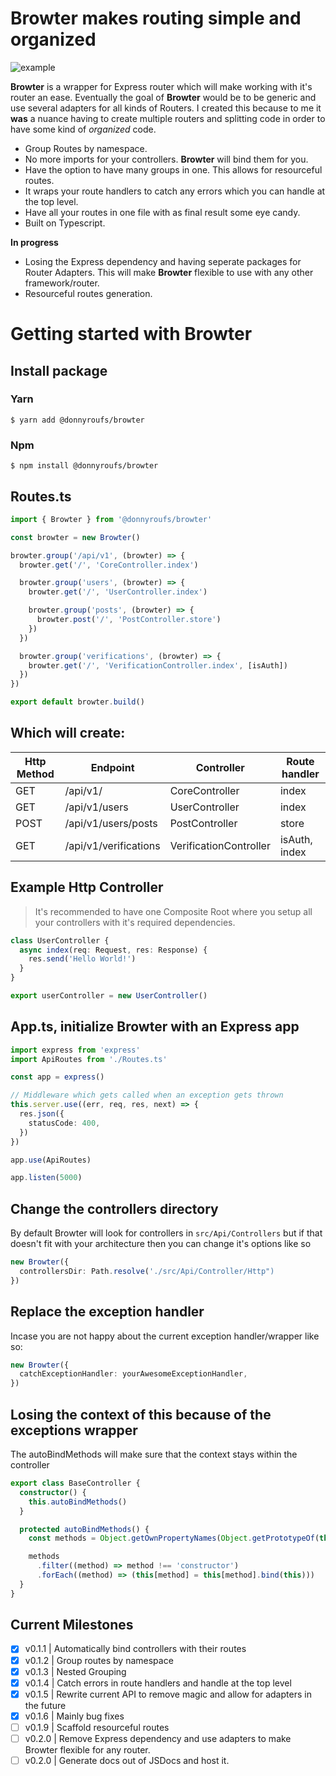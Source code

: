 # Browter makes routing simple and organized

![example](https://i.imgur.com/oegU7K0.png)

**Browter** is a wrapper for Express router which will make working with it's router an ease. Eventually the goal of **Browter** would be to be generic and use several adapters for all kinds of Routers. I created this because to me it **was** a nuance having to create multiple routers and splitting code in order to have some kind of _organized_ code.

- Group Routes by namespace.
- No more imports for your controllers. **Browter** will bind them for you.
- Have the option to have many groups in one. This allows for resourceful routes.
- It wraps your route handlers to catch any errors which you can handle at the top level.
- Have all your routes in one file with as final result some eye candy.
- Built on Typescript.

**In progress**

- Losing the Express dependency and having seperate packages for Router Adapters. This will make **Browter** flexible to use with any other framework/router.
- Resourceful routes generation.

# Getting started with Browter

## Install package

### Yarn

```
$ yarn add @donnyroufs/browter
```

### Npm

```
$ npm install @donnyroufs/browter
```

## Routes.ts

```ts
import { Browter } from '@donnyroufs/browter'

const browter = new Browter()

browter.group('/api/v1', (browter) => {
  browter.get('/', 'CoreController.index')

  browter.group('users', (browter) => {
    browter.get('/', 'UserController.index')

    browter.group('posts', (browter) => {
      browter.post('/', 'PostController.store')
    })
  })

  browter.group('verifications', (browter) => {
    browter.get('/', 'VerificationController.index', [isAuth])
  })
})

export default browter.build()
```

## Which will create:

| Http Method | Endpoint              | Controller             | Route handler |
| ----------- | --------------------- | ---------------------- | ------------- |
| GET         | /api/v1/              | CoreController         | index         |
| GET         | /api/v1/users         | UserController         | index         |
| POST        | /api/v1/users/posts   | PostController         | store         |
| GET         | /api/v1/verifications | VerificationController | isAuth, index |

## Example Http Controller

> It's recommended to have one Composite Root where you setup all your controllers with it's required dependencies.

```ts
class UserController {
  async index(req: Request, res: Response) {
    res.send('Hello World!')
  }
}

export userController = new UserController()
```

## App.ts, initialize Browter with an Express app

```ts
import express from 'express'
import ApiRoutes from './Routes.ts'

const app = express()

// Middleware which gets called when an exception gets thrown
this.server.use((err, req, res, next) => {
  res.json({
    statusCode: 400,
  })
})

app.use(ApiRoutes)

app.listen(5000)
```

## Change the controllers directory

By default Browter will look for controllers in `src/Api/Controllers` but if that doesn't fit with your architecture then you can change it's options like so

```ts
new Browter({
  controllersDir: Path.resolve('./src/Api/Controller/Http")
})
```

## Replace the exception handler

Incase you are not happy about the current exception handler/wrapper like so:

```ts
new Browter({
  catchExceptionHandler: yourAwesomeExceptionHandler,
})
```

## Losing the context of this because of the exceptions wrapper

The autoBindMethods will make sure that the context stays within the controller

```ts
export class BaseController {
  constructor() {
    this.autoBindMethods()
  }

  protected autoBindMethods() {
    const methods = Object.getOwnPropertyNames(Object.getPrototypeOf(this))

    methods
      .filter((method) => method !== 'constructor')
      .forEach((method) => (this[method] = this[method].bind(this)))
  }
}
```

## Current Milestones

- [x] v0.1.1 | Automatically bind controllers with their routes
- [x] v0.1.2 | Group routes by namespace
- [x] v0.1.3 | Nested Grouping
- [x] v0.1.4 | Catch errors in route handlers and handle at the top level
- [x] v0.1.5 | Rewrite current API to remove magic and allow for adapters in the future
- [x] v0.1.6 | Mainly bug fixes
- [ ] v0.1.9 | Scaffold resourceful routes
- [ ] v0.2.0 | Remove Express dependency and use adapters to make Browter flexible for any router.
- [ ] v0.2.0 | Generate docs out of JSDocs and host it.
